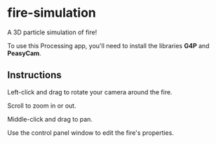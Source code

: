 # fire-simulation
A 3D particle simulation of fire!

To use this Processing app, you'll need to install the libraries **G4P** and **PeasyCam**.

## Instructions
Left-click and drag to rotate your camera around the fire.

Scroll to zoom in or out.

Middle-click and drag to pan.

Use the control panel window to edit the fire's properties.
